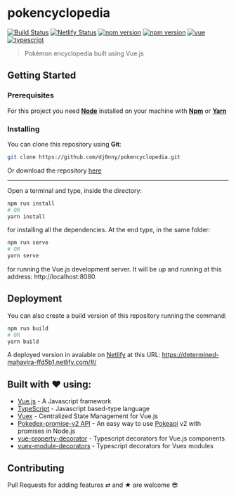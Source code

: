 # pokencyclopedia

[![Build Status](https://img.shields.io/badge/build-passing-brightgreen.svg)](https://img.shields.io/badge/build-passing-brightgreen.svg)
[![Netlify Status](https://api.netlify.com/api/v1/badges/bc7e8f42-711b-47b7-9c4e-85a31cef15f0/deploy-status)](https://app.netlify.com/sites/determined-mahavira-ffd5b1/deploys)
[![npm version](https://badge.fury.io/js/vue.svg)](https://badge.fury.io/js/vue)
[![npm version](https://badge.fury.io/js/typescript.svg)](https://badge.fury.io/js/typescript)
[![vue](https://img.shields.io/badge/build%20with-vue-blue.svg)](https://img.shields.io/badge/build%20with-vue-blue.svg)
[![typescript](https://img.shields.io/badge/types-Typescript-blue.svg)](https://img.shields.io/badge/types-Typescript-blue.svg)

> Pokèmon encyclopedia built using Vue.js

## Getting Started

### Prerequisites

For this project you need [__Node__](https://nodejs.org/en/) installed on your machine with [__Npm__](https://www.npmjs.com/) or [__Yarn__](https://yarnpkg.com)

### Installing

You can clone this repository using __Git__:
```bash
git clone https://github.com/dj0nny/pokencyclopedia.git
```

Or download the repository [here](https://github.com/dj0nny/pokencyclopedia/archive/develop.zip)

---

Open a terminal and type, inside the directory:
```bash
npm run install 
# OR
yarn install
```

for installing all the dependencies. At the end type, in the same folder:
```bash
npm run serve
# OR
yarn serve
```
for running the Vue.js development server. It will be up and running at this address: http://localhost:8080.

## Deployment

You can also create a build version of this repository running the command:
```bash
npm run build
# OR
yarn build 
```
A deployed version in avaiable on [Netlify](https://netlify.com) at this URL: https://determined-mahavira-ffd5b1.netlify.com/#/

## Built with ❤️ using:

* [Vue.js](https://vuejs.org/) - A Javascript framework
* [TypeScript](https://www.typescriptlang.org/) - Javascript based-type language
* [Vuex](https://vuex.vuejs.org/) - Centralized State Management for Vue.js
* [Pokedex-promise-v2 API](https://github.com/PokeAPI/pokedex-promise-v2) - An easy way to use [Pokeapi](https://pokeapi.co/) v2 with promises in Node.js
* [vue-property-decorator](https://github.com/kaorun343/vue-property-decorator) - Typescript decorators for Vue.js components
* [vuex-module-decorators](https://github.com/championswimmer/vuex-module-decorators) - Typescript decorators for Vuex modules

## Contributing

Pull Requests for adding features ⇄ and ★ are welcome 😎